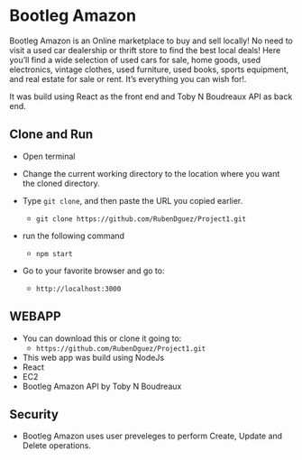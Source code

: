 # Bootleg Amazon

Bootleg Amazon is an Online marketplace to buy and sell locally! No need to visit a used car dealership or thrift store to find the best local deals! Here you’ll find a wide selection of used cars for sale, home goods, used electronics, vintage clothes, used furniture, used books, sports equipment, and real estate for sale or rent. It’s everything you can wish for!.

It was build using React as the front end and Toby N Boudreaux API as back end.

## Clone and Run

-   Open terminal
-   Change the current working directory to the location where you want the cloned directory.
- Type `git clone`, and then paste the URL you copied earlier.
    - `git clone https://github.com/RubenDguez/Project1.git`
- run the following command
    - `npm start`

- Go to your favorite browser and go to:
    - `http://localhost:3000`


## WEBAPP
- You can download this or clone it going to:
    - `https://github.com/RubenDguez/Project1.git`
- This web app was build using NodeJs
- React
- EC2
- Bootleg Amazon API by Toby N Boudreaux


## Security
- Bootleg Amazon uses user preveleges to perform Create, Update and Delete operations.